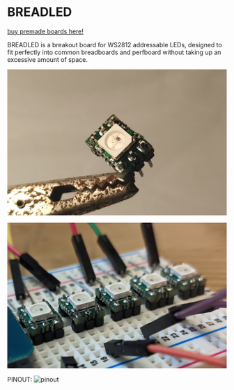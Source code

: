 # BREADLED
[buy premade boards here!](https://shop.moth.monster/product/breadled)

BREADLED is a breakout board for WS2812 addressable LEDs, designed to fit perfectly into common breadboards and perfboard without taking up an excessive amount of space.

![the thingy](images/justone.jpg)

![on breadboard](images/breadboard.jpg)

PINOUT:
![pinout](https://github.com/mothdotmonster/breadled/assets/82258270/65aa2263-6491-411a-be30-1bd54a6955f9)
